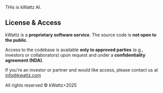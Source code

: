 THis is kWattz AI.

##  License & Access

kWattz is a **proprietary software service**. The source code is **not open to the public**.

Access to the codebase is available **only to approved parties** (e.g., investors or collaborators) upon request and under a **confidentiality agreement (NDA)**.

If you're an investor or partner and would like access, please contact us at info@kwattz.com

All rights reserved © kWattz⚡2025 
